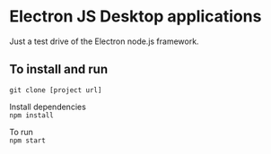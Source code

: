# Electron JS Desktop applications

Just a test drive of the Electron node.js framework.  

## To install and run

`git clone [project url]`  

Install dependencies  
`npm install`  

To run  
`npm start`
